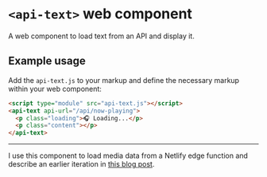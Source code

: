 # `<api-text>` web component

A web component to load text from an API and display it.

## Example usage

Add the `api-text.js` to your markup and define the necessary markup within your web component:

```html
<script type="module" src="api-text.js"></script>
<api-text api-url="/api/now-playing">
  <p class="loading">🎧 Loading...</p>
  <p class="content"></p>
</api-text>
```

---

I use this component to load media data from a Netlify edge function and describe an earlier iteration in [this blog post](https://coryd.dev/posts/2024/building-a-bespoke-now-playing-web-component/).